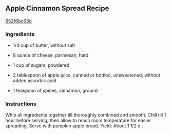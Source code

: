 ## Apple Cinnamon Spread Recipe

[652f6bc63d](http://cookeatshare.com/recipes/apple-cinnamon-spread-66647)

### Ingredients

 - 1/4 cup of butter, without salt

 - 8 ounce of cheese, parmesan, hard

 - 1 cup of sugars, powdered

 - 2 tablespoon of apple juice, canned or bottled, unsweetened, without added ascorbic acid

 - 1 teaspoon of spices, cinnamon, ground

### Instructions

Whip all ingredients together till thoroughly combined and smooth. Chill till 1 hour before serving, then allow to reach room temperature for easier spreading. Serve with pumpkin apple bread. Yield: About 1 1/2 c..